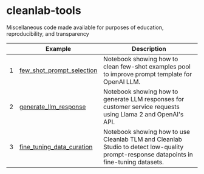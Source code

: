 # cleanlab-tools
Miscellaneous code made available for purposes of education, reproducibility, and transparency

|     | Example                                                                                        | Description                                                                                                                                                                                                                                                                  |
| --- | ---------------------------------------------------------------------------------------------- | ---------------------------------------------------------------------------------------------------------------------------------------------------------------------------------------------------------------------------------------------------------------------------- |
| 1 | [few_shot_prompt_selection](few_shot_prompt_selection/few_shot_prompt_selection.ipynb) | Notebook showing how to clean few-shot examples pool to improve prompt template for OpenAI LLM.|
| 2 | [generate_llm_response](generate_llm_response/generate_llm_response.ipynb) | Notebook showing how to generate LLM responses for customer service requests using Llama 2 and OpenAI's API.|
| 3 | [fine_tuning_data_curation](fine_tuning_data_curation/fine_tuning_data_curation.ipynb) | Notebook showing how to use Cleanlab TLM and Cleanlab Studio to detect low-quality prompt-response datapoints in fine-tuning datasets.|
